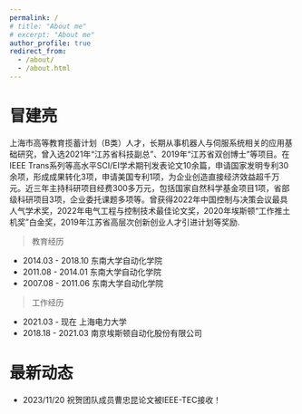 ```yaml
---
permalink: /
# title: "About me"
# excerpt: "About me"
author_profile: true
redirect_from: 
  - /about/
  - /about.html
---
```

<!--permalink: /: 设置页面的永久链接为根目录。
title: "About me": 设置页面的标题为"About me"。
excerpt: "About me": 设置页面的摘要为"About me"。
author_profile: true: 显示作者的个人资料。
redirect_from:: 设置重定向链接，将其他链接指向该页面。-->

# 冒建亮

上海市高等教育揽蓄计划（B类）人才，长期从事机器人与伺服系统相关的应用基础研究，曾入选2021年“江苏省科技副总”、2019年“江苏省双创博士”等项目。在IEEE Trans系列等高水平SCI/EI学术期刊发表论文10余篇，申请国家发明专利30余项，形成成果转化3项，申请美国专利1项，为企业创造直接经济效益超千万元。近三年主持科研项目经费300多万元，包括国家自然科学基金项目1项，省部级科研项目3项，企业委托课题多项等。曾获得2022年中国控制与决策会议最具人气学术奖，2022年电气工程与控制技术最佳论文奖，2020年埃斯顿“工作推土机奖”白金奖，2019年江苏省高层次创新创业人才引进计划等奖励.

> 教育经历

- 2014.03 - 2018.10     东南大学自动化学院
- 2011.08 - 2014.01     东南大学自动化学院
- 2007.08 - 2011.06     东南大学自动化学院

> 工作经历

- 2021.03 - 现在        上海电力大学
- 2018.18 - 2021.03     南京埃斯顿自动化股份有限公司

<!-- 
## 承担项目

1. 国家自然科学基金青年项目：不确定性环境下的机械臂约束视觉伺服控制研究，2023.01-2025.12，30万元；
2. 上海市外国专家项目：基于抗干扰预测控制的新能源汽车永磁同步电机宽速域调节策略研究，2023.01-2023.12.31，15万元;
3. 教育部春晖计划合作科研项目：面向电力机器人的智能控制技术研究与应用，2023.05-2025.05，1万元；
4. 江苏省产学研合作项目：高性能低压无刷直流电机驱控一体关键技术研发，2021.05-2023.05，48万元；
5. 企业横向课题：智能焊接机器人视觉伺服与运动控制系统研发，2022.11-2023.05，70万；
6. 企业横向课题：远程协作智能运维机器人交互控制算法研究，2022.03-2023.08，30万元；
7. 企业横向课题：食品机械智能装备控制系统研发，2022.03-2025.02，100万元；
8. 企业横向课题：电力智能仓库信息化管理系统技术开发，2022.07-2023.11，30万元；
9. 企业横向课题：管道爬壁机器人控制技术研究，2022.03-2022.12，18万元；
10. 教育部重点实验室开放课题：基于复合抗干扰的机器人动力学控制方法研究，2022.05-2024.05，3万元。

## 受理发明专利

1. 一种机器人关节模组分散式优化学习控制方法及系统，2022-11-18，CN202211445280.8；
2. 一种基于非递归优化的永磁同步电机转速控制方法和系统，2022-04-28，CN202210471519.2；
3. 一种力位混合的伺服步进闭环控制方法和系统，2022-05-17，CN202210540777.1；
4. 一种爬壁机器人在管道运维中的轨迹规划和跟踪方法，2022-07-12，CN202210817315.X；
5. 一种永磁同步电机转子位置估计方法、系统及装置，2022-11-11，CN202211409469.1；
6. 一种储能设备热失控预警方法及系统，2023-04-23，CN202310443099.1；
7. 一种储能设备运维解决方案生成方法、系统及存储介质，2023-04-23，CN202310441214.1；
8. 一种电源侧储能设备故障诊断方法及系统，2023-04-21，CN202310433822.8；
9. 一种面向电力机器人倒闸的遥操作力反馈控制方法及系统，2023-06-14，CN202310709320.3；
10. 一种用于低速域下的永磁同步电机转子位置估计方法，2023-05-16，CN202310553406.1.
11. 一种永磁同步电机无位置传感器自抗扰速度控制方法,2023-09-20,CN202311211968.4.

## 授权发明专利

1. 一种永磁无刷直流电机转速波动抑制方法，2023-10-20，ZL202110788424.9；
2. 一种无力/力矩传感器机械臂软浮动控制方法，2022-03-04，ZL202011515806.6；
3. 一种光电跟踪系统视觉测量时滞补偿办法，2021-09-10，ZL201910361221.4；
4. 一种复合式液压双缸同步控制方法，2020-06-12，ZL201910670327.2；
5. 一种无编码传感两轴惯性稳定平台的高精度控制方法，2020-11-06，ZL201710981675.2；
6. 一种图文视频混合显示驱动器的实现方法，2016-01-13，ZL201310460436.4；
7. 一种可调式矿用本安电源保护电路，2016-01-01，ZL201410139484.8.

## 获得软件著作权

1. 可视化管道运维机器人远程操控软件V1.0，2022.10.11，登记号：2022SR1396486；
2. 基于协同控制的移动机器人定位抓取软件V1.0，2022.10.11，登记号：2022SR1396487;
3. 电力焊接机器人可视化操作软件V1.0，2022.10.11，登记号：2022SR1396498；
4. 基于笛卡尔坐标的六轴机械臂运动学分析软件V1.0，2022.10.11，登记号：2022SR1396499；
5. 面向储能电站的运维人员管理软件V1.0，2023.03.05，登记号：2023SR0582271；
6. 数字孪生储能电站数字监控平台V1.0，2023.03.05，登记号：2023SR0582272. -->

最新动态
==========

- 2023/11/20 祝贺团队成员曹忠昆论文被IEEE-TEC接收！
